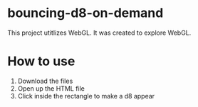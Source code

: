 # bouncing-d8-on-demand
This project utitlizes WebGL. It was created to explore WebGL.

# How to use
1. Download the files
2. Open up the HTML file
3. Click inside the rectangle to make a d8 appear
